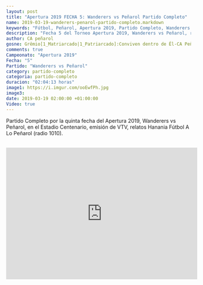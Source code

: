 ```yaml
---
layout: post
title: "Apertura 2019 FECHA 5: Wanderers vs Peñarol Partido Completo"
name: 2019-03-19-wanderers-penarol-partido-completo.markdown
keywords: "Fútbol, Peñarol, Apertura 2019, Partido Completo, Wanderers vs Peñarol, video"
description: "Fecha 5 del Torneo Apertura 2019, Wanderers vs Peñarol, relatos de Hanania (Fútbol A Lo Peñarol x radio 1010 AM)"
author: CA peñarol
gosne: Grêmio[1_Matriarcado|1_Patriarcado]:Conviven dentro de Êl-CA Peñarol
comments: true
Campeonato: "Apertura 2019"
Fecha: "5"
Partido: "Wanderers vs Peñarol"
category: partido-completo
categoria: partido-completo
duracion: "02:04:13 horas"
image1: https://i.imgur.com/ooEwfPh.jpg
image3:
date: 2019-03-19 02:00:00 +01:00:00
Video: true
---
```


Partido Completo por la quinta fecha del Apertura 2019, Wanderers vs Peñarol, en el Estadio Centenario, emisión de VTV, relatos Hanania Fútbol A Lo Peñarol (radio 1010).

<br>

<iframe width="521" height="360" src="https://www.youtube.com/embed/NkOxwkgCDXU" frameborder="0" allow="accelerometer; autoplay; encrypted-media; gyroscope; picture-in-picture" allowfullscreen></iframe>

<br>

<!--<span style="color:yellow;">grabado con - </span> <a href="http://ffmpeg.org"><img src="{{ site.url }}/images/ffmpeg.png" width="55" style="border:1px solid green;"></a>-->
